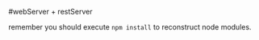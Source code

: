 #webServer + restServer

remember you should execute ```npm install``` to reconstruct node modules.

